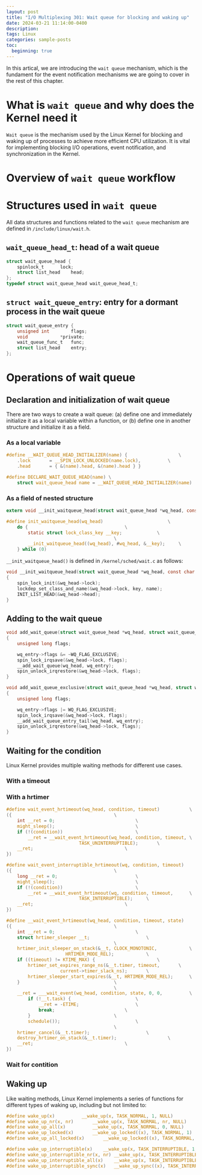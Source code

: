 ```yaml
---
layout: post
title: "I/O Multiplexing 301: Wait queue for blocking and waking up"
date: 2024-03-21 11:14:00-0400
description:
tags: Linux
categories: sample-posts
toc:
  beginning: true
---
```


In this artical, we are introducing the `wait queue` mechanism, which is the fundament for the event notification mechanisms we are going to cover in the rest of this chapter.

# What is `wait queue` and why does the Kernel need it

`Wait queue` is the mechanism used by the Linux Kernel for blocking and waking up of processes to achieve more efficient CPU utilization. It is vital for implementing blocking I/O operations, event notification, and synchronization in the Kernel.

# Overview of `wait queue` workflow

# Structures used in `wait queue`

All data structures and functions related to the `wait queue` mechanism are defined in `/include/linux/wait.h`.

## `wait_queue_head_t`: head of a wait queue

```c
struct wait_queue_head {
	spinlock_t		lock;
	struct list_head	head;
};
typedef struct wait_queue_head wait_queue_head_t;
```

## `struct wait_queue_entry`: entry for a dormant process in the wait queue

```c
struct wait_queue_entry {
	unsigned int		flags;
	void			*private;
	wait_queue_func_t	func;
	struct list_head	entry;
};
```

# Operations of wait queue

## Declaration and initialization of wait queue

There are two ways to create a wait queue: (a) define one and immediately initialize it as a local variable within a function, or (b) define one in another structure and initialize it as a field.

### As a local variable

```c
#define __WAIT_QUEUE_HEAD_INITIALIZER(name) {					\
	.lock		= __SPIN_LOCK_UNLOCKED(name.lock),			\
	.head		= { &(name).head, &(name).head } }

#define DECLARE_WAIT_QUEUE_HEAD(name) \
	struct wait_queue_head name = __WAIT_QUEUE_HEAD_INITIALIZER(name)
```

### As a field of nested structure

```c
extern void __init_waitqueue_head(struct wait_queue_head *wq_head, const char *name, struct lock_class_key *);

#define init_waitqueue_head(wq_head)						\
	do {									\
		static struct lock_class_key __key;				\
										\
		__init_waitqueue_head((wq_head), #wq_head, &__key);		\
	} while (0)
```

`__init_waitqueue_head()` is defined in `/kernel/sched/wait.c` as follows:

```c
void __init_waitqueue_head(struct wait_queue_head *wq_head, const char *name, struct lock_class_key *key)
{
	spin_lock_init(&wq_head->lock);
	lockdep_set_class_and_name(&wq_head->lock, key, name);
	INIT_LIST_HEAD(&wq_head->head);
}
```

## Adding to the wait queue

```c
void add_wait_queue(struct wait_queue_head *wq_head, struct wait_queue_entry *wq_entry)
{
	unsigned long flags;

	wq_entry->flags &= ~WQ_FLAG_EXCLUSIVE;
	spin_lock_irqsave(&wq_head->lock, flags);
	__add_wait_queue(wq_head, wq_entry);
	spin_unlock_irqrestore(&wq_head->lock, flags);
}

void add_wait_queue_exclusive(struct wait_queue_head *wq_head, struct wait_queue_entry *wq_entry)
{
	unsigned long flags;

	wq_entry->flags |= WQ_FLAG_EXCLUSIVE;
	spin_lock_irqsave(&wq_head->lock, flags);
	__add_wait_queue_entry_tail(wq_head, wq_entry);
	spin_unlock_irqrestore(&wq_head->lock, flags);
}
```

## Waiting for the condition

Linux Kernel provides multiple waiting methods for different use cases.

### With a timeout

### With a hrtimer

```c
#define wait_event_hrtimeout(wq_head, condition, timeout)			\
({										\
	int __ret = 0;								\
	might_sleep();								\
	if (!(condition))							\
		__ret = __wait_event_hrtimeout(wq_head, condition, timeout,	\
					       TASK_UNINTERRUPTIBLE);		\
	__ret;									\
})
```

```c
#define wait_event_interruptible_hrtimeout(wq, condition, timeout)		\
({										\
	long __ret = 0;								\
	might_sleep();								\
	if (!(condition))							\
		__ret = __wait_event_hrtimeout(wq, condition, timeout,		\
					       TASK_INTERRUPTIBLE);		\
	__ret;									\
})
```

```c
#define __wait_event_hrtimeout(wq_head, condition, timeout, state)		\
({										\
	int __ret = 0;								\
	struct hrtimer_sleeper __t;						\
										\
	hrtimer_init_sleeper_on_stack(&__t, CLOCK_MONOTONIC,			\
				      HRTIMER_MODE_REL);			\
	if ((timeout) != KTIME_MAX) {						\
		hrtimer_set_expires_range_ns(&__t.timer, timeout,		\
					current->timer_slack_ns);		\
		hrtimer_sleeper_start_expires(&__t, HRTIMER_MODE_REL);		\
	}									\
										\
	__ret = ___wait_event(wq_head, condition, state, 0, 0,			\
		if (!__t.task) {						\
			__ret = -ETIME;						\
			break;							\
		}								\
		schedule());							\
										\
	hrtimer_cancel(&__t.timer);						\
	destroy_hrtimer_on_stack(&__t.timer);					\
	__ret;									\
})
```

### Wait for contition

## Waking up

Like waiting methods, Linux Kernel implements a series of functions for different types of waking up, including but not limited to:

```c
#define wake_up(x)			__wake_up(x, TASK_NORMAL, 1, NULL)
#define wake_up_nr(x, nr)		__wake_up(x, TASK_NORMAL, nr, NULL)
#define wake_up_all(x)			__wake_up(x, TASK_NORMAL, 0, NULL)
#define wake_up_locked(x)		__wake_up_locked((x), TASK_NORMAL, 1)
#define wake_up_all_locked(x)		__wake_up_locked((x), TASK_NORMAL, 0)

#define wake_up_interruptible(x)	__wake_up(x, TASK_INTERRUPTIBLE, 1, NULL)
#define wake_up_interruptible_nr(x, nr)	__wake_up(x, TASK_INTERRUPTIBLE, nr, NULL)
#define wake_up_interruptible_all(x)	__wake_up(x, TASK_INTERRUPTIBLE, 0, NULL)
#define wake_up_interruptible_sync(x)	__wake_up_sync((x), TASK_INTERRUPTIBLE, 1)
```